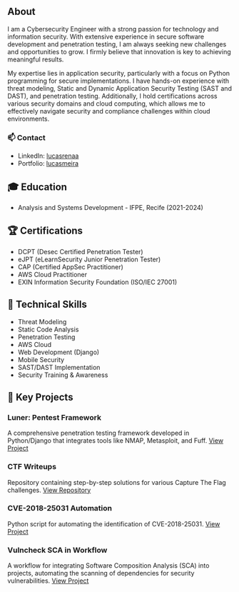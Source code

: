 ## About
I am a Cybersecurity Engineer with a strong passion for technology and information security. With extensive experience in secure software development and penetration testing, I am always seeking new challenges and opportunities to grow. I firmly believe that innovation is key to achieving meaningful results.

My expertise lies in application security, particularly with a focus on Python programming for secure implementations. I have hands-on experience with threat modeling, Static and Dynamic Application Security Testing (SAST and DAST), and penetration testing. Additionally, I hold certifications across various security domains and cloud computing, which allows me to effectively navigate security and compliance challenges within cloud environments.

### 📫 Contact
- LinkedIn: [lucasrenaa](https://www.linkedin.com/in/lucasrenaa/)
- Portfolio: [lucasmeira](https://lucasmeira.netlify.app/)


## 🎓 Education
- Analysis and Systems Development - IFPE, Recife (2021-2024)

## 🏆 Certifications
- DCPT (Desec Certified Penetration Tester)
- eJPT (eLearnSecurity Junior Penetration Tester)
- CAP (Certified AppSec Practitioner)
- AWS Cloud Practitioner
- EXIN Information Security Foundation (ISO/IEC 27001)

## 🔧 Technical Skills
- Threat Modeling 
- Static Code Analysis 
- Penetration Testing 
- AWS Cloud
- Web Development (Django)
- Mobile Security
- SAST/DAST Implementation
- Security Training & Awareness

## 🚀 Key Projects

### Luner: Pentest Framework
A comprehensive penetration testing framework developed in Python/Django that integrates tools like NMAP, Metasploit, and Fuff.
[View Project](https://github.com/LUCASRENAA/Luner)

### CTF Writeups
Repository containing step-by-step solutions for various Capture The Flag challenges.
[View Repository](https://github.com/LUCASRENAA/CTFs)

### CVE-2018-25031 Automation
Python script for automating the identification of CVE-2018-25031.
[View Project](https://github.com/LUCASRENAA/CVE-2018-25031)

### Vulncheck SCA in Workflow
A workflow for integrating Software Composition Analysis (SCA) into projects, automating the scanning of dependencies for security vulnerabilities.
[View Project](https://github.com/LUCASRENAA/vulncheck-sca-workflow)
